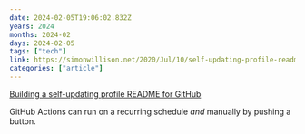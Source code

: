 ```yaml
---
date: 2024-02-05T19:06:02.832Z
years: 2024
months: 2024-02
days: 2024-02-05
tags: ["tech"]
link: https://simonwillison.net/2020/Jul/10/self-updating-profile-readme/
categories: ["article"]
---
```

[Building a self-updating profile README for GitHub](https://simonwillison.net/2020/Jul/10/self-updating-profile-readme/)

GitHub Actions can run on a recurring schedule *and* manually by pushing a button.
